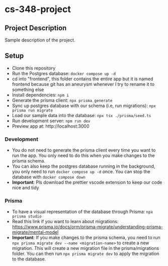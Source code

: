 # cs-348-project

## Project Description

Sample description of the project.

## Setup
- Clone this repository
- Run the Postgres database: `docker compose up -d`
- cd into "frontend", this folder contains the entire app but it is named frontend because git has an aneurysm whenever I try to rename it to something else
- Install dependencies: `npm i`
- Generate the prisma client: `npx prisma generate`
- Sync up postgres database with our schema (i.e, run migrations): `npx prisma run migrate`
- Load our sample data into the database: `npx tsx ./prisma/seed.ts`
- Run development server: `npm run dev`
- Preview app at: http://localhost:3000

### Development
- You do not need to generate the prisma client every time you want to run the app. You only need to do this when you make changes to the prisma schema.
- You can also keep the postgres database running in the background, you only need to run `docker compose up -d` once. You can stop the database with `docker compose down`
- **Important**: Pls download the prettier vscode extension to keep our code nice and tidy


### Prisma
- To have a visual representation of the database through Prisma: `npx prisma studio`
- Read this link if you want to learn about migrations: https://www.prisma.io/docs/orm/prisma-migrate/understanding-prisma-migrate/mental-model
- **Important**: If you make changes to the prisma schema, you need to run `npx prisma migrate dev --name <migration-name>` to create a new migration. This will create a new migration file in the prisma/migrations folder. You can then run `npx prisma migrate dev` to apply the migration to the database.
